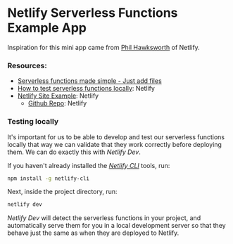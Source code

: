 # Netlify Serverless Functions Example App

Inspiration for this mini app came from [Phil Hawksworth](https://www.netlify.com/blog/authors/phil-hawksworth/) of Netlify.

### Resources:

- [Serverless functions made simple - Just add files](https://www.netlify.com/blog/2021/12/11/serverless-functions-made-simple-just-add-files/)
- [How to test serverless functions locally](https://www.netlify.com/blog/2021/12/12/how-to-test-serverless-functions-locally/): Netlify
- [Netlify Site Example](https://example-hello-world-function.netlify.app/): Netlify
  - [Github Repo](https://github.com/netlify/example-hello-world-functions): Netlify

### Testing locally

It's important for us to be able to develop and test our serverless functions locally that way we can validate that they work correctly before deploying them. We can do exactly this with _Netlify Dev_.

If you haven't already installed the [_Netlify CLI_](https://cli.netlify.com/) tools, run:

```bash
npm install -g netlify-cli
```

Next, inside the project directory, run:

```bash
netlify dev
```

_Netlify Dev_ will detect the serverless functions in your project, and automatically serve them for you in a local development server so that they behave just the same as when they are deployed to Netlify.
